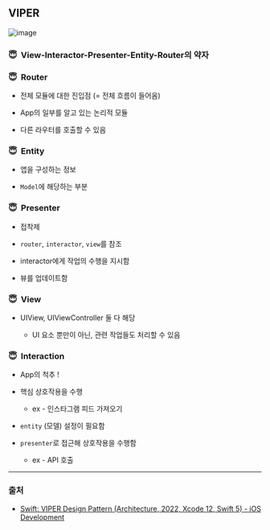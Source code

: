 ## VIPER

![image](https://user-images.githubusercontent.com/70689381/162989587-63668b64-6d12-4d8d-9758-aa29841c190a.png)

### 😇  View-Interactor-Presenter-Entity-Router의 약자

### 😇  Router

- 전체 모듈에 대한 진입점 (= 전체 흐름이 들어옴)

- App의 일부를 알고 있는 논리적 모듈

- 다른 라우터를 호출할 수 있음

### 😇  Entity

- 앱을 구성하는 정보

- `Model`에 해당하는 부분

### 😇  Presenter

- 접착제

- `router`, `interactor`, `view`를 참조

- interactor에게 작업의 수행을 지시함

- 뷰를 업데이트함

### 😇  View

- UIView, UIViewController 둘 다 해당

    - UI 요소 뿐만이 아닌, 관련 작업들도 처리할 수 있음

### 😇  Interaction

- App의 척추 !

- 핵심 상호작용을 수행
    - ex - 인스타그램 피드 가져오기
    
- `entity` (모델) 설정이 필요함

- `presenter`로 접근해 상호작용을 수행함
    - ex - API 호출

---

### 출처
- [Swift: VIPER Design Pattern (Architecture, 2022, Xcode 12, Swift 5) - iOS Development](https://www.youtube.com/watch?v=hFLdbWEE3_Y)
